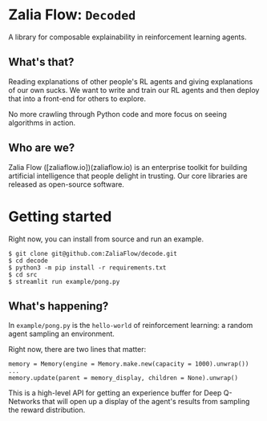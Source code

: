 # Zalia Flow: `Decoded`

A library for composable explainability in reinforcement learning agents.

## What's that?

Reading explanations of other people's RL agents and giving explanations of our own sucks. We want to
write and train our RL agents and then deploy that into a front-end for others to explore.

No more crawling through Python code and more focus on seeing algorithms in action.

## Who are we?
Zalia Flow ([zaliaflow.io])(zaliaflow.io) is an enterprise toolkit for building artificial intelligence that people delight in trusting. 
Our core libraries are released as open-source software.

# Getting started

Right now, you can install from source and run an example.

```
$ git clone git@github.com:ZaliaFlow/decode.git
$ cd decode
$ python3 -m pip install -r requirements.txt
$ cd src
$ streamlit run example/pong.py
```
## What's happening?
In `example/pong.py` is the `hello-world` of reinforcement learning: a random agent sampling an environment.

Right now, there are two lines that matter:

```
memory = Memory(engine = Memory.make.new(capacity = 1000).unwrap())
...
memory.update(parent = memory_display, children = None).unwrap()
```

This is a high-level API for getting an experience buffer for Deep Q-Networks that will
open up a display of the agent's results from sampling the reward distribution.
